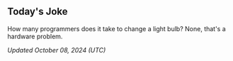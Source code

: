 ## Today's Joke
How many programmers does it take to change a light bulb? None, that's a hardware problem.

*Updated October 08, 2024 (UTC)*
